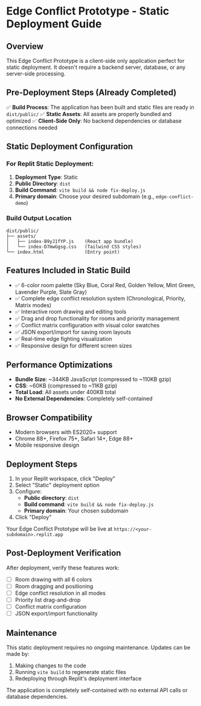 # Edge Conflict Prototype - Static Deployment Guide

## Overview

This Edge Conflict Prototype is a client-side only application perfect for static deployment. It doesn't require a backend server, database, or any server-side processing.

## Pre-Deployment Steps (Already Completed)

✅ **Build Process**: The application has been built and static files are ready in `dist/public/`
✅ **Static Assets**: All assets are properly bundled and optimized
✅ **Client-Side Only**: No backend dependencies or database connections needed

## Static Deployment Configuration

### For Replit Static Deployment:

1. **Deployment Type**: Static
2. **Public Directory**: `dist`
3. **Build Command**: `vite build && node fix-deploy.js`
4. **Primary domain**: Choose your desired subdomain (e.g., `edge-conflict-demo`)

### Build Output Location

```
dist/public/
├── assets/
│   ├── index-B9yJ1fYP.js    (React app bundle)
│   └── index-D7mwGgsg.css   (Tailwind CSS styles)
└── index.html               (Entry point)
```

## Features Included in Static Build

- ✅ 6-color room palette (Sky Blue, Coral Red, Golden Yellow, Mint Green, Lavender Purple, Slate Gray)
- ✅ Complete edge conflict resolution system (Chronological, Priority, Matrix modes)
- ✅ Interactive room drawing and editing tools
- ✅ Drag and drop functionality for rooms and priority management
- ✅ Conflict matrix configuration with visual color swatches
- ✅ JSON export/import for saving room layouts
- ✅ Real-time edge fighting visualization
- ✅ Responsive design for different screen sizes

## Performance Optimizations

- **Bundle Size**: ~344KB JavaScript (compressed to ~110KB gzip)
- **CSS**: ~60KB (compressed to ~11KB gzip)
- **Total Load**: All assets under 400KB total
- **No External Dependencies**: Completely self-contained

## Browser Compatibility

- Modern browsers with ES2020+ support
- Chrome 88+, Firefox 75+, Safari 14+, Edge 88+
- Mobile responsive design

## Deployment Steps

1. In your Replit workspace, click "Deploy"
2. Select "Static" deployment option
3. Configure:
   - **Public directory**: `dist`
   - **Build command**: `vite build && node fix-deploy.js`
   - **Primary domain**: Your chosen subdomain
4. Click "Deploy"

Your Edge Conflict Prototype will be live at `https://<your-subdomain>.replit.app`

## Post-Deployment Verification

After deployment, verify these features work:
- [ ] Room drawing with all 6 colors
- [ ] Room dragging and positioning
- [ ] Edge conflict resolution in all modes
- [ ] Priority list drag-and-drop
- [ ] Conflict matrix configuration
- [ ] JSON export/import functionality

## Maintenance

This static deployment requires no ongoing maintenance. Updates can be made by:
1. Making changes to the code
2. Running `vite build` to regenerate static files
3. Redeploying through Replit's deployment interface

The application is completely self-contained with no external API calls or database dependencies.